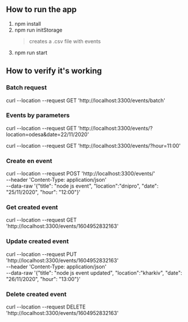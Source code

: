 ## How to run the app
1. npm install
2. npm run initStorage
    >creates a .csv file with events
3. npm run start

## How to verify it's working

### Batch request
curl --location --request GET 'http://localhost:3300/events/batch'

### Events by parameters
curl --location --request GET 'http://localhost:3300/events/?location=odesa&date=22/11/2020'

curl --location --request GET 'http://localhost:3300/events/?hour=11:00'

### Create en event
curl --location --request POST 'http://localhost:3300/events/' \
--header 'Content-Type: application/json' \
--data-raw '{"title": "node js event", "location":"dnipro", "date": "25/11/2020", "hour": "12:00"}'

### Get created event
curl --location --request GET 'http://localhost:3300/events/1604952832163'

### Update created event
curl --location --request PUT 'http://localhost:3300/events/1604952832163' \
--header 'Content-Type: application/json' \
--data-raw '{"title": "node js event updated", "location":"kharkiv", "date": "26/11/2020", "hour": "13:00"}'

### Delete created event
curl --location --request DELETE 'http://localhost:3300/events/1604952832163'